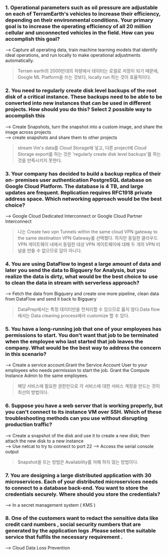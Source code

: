 ﻿### 1. Operational parameters such as oil pressure are adjustable on each of TerramEarth's vehicles to increase their efficiency, depending on their environmental conditions. Your primary goal is to increase the operating efficiency of all 20 million cellular and unconnected vehicles in the field. How can you accomplish this goal?
 
 --> Capture all operating data, train machine learning models that identify ideal operations, and run locally to make operational adjustments automatically.  
 
 > Terram earth의 2000만대의 차량에서 데이터는 로컬로 저장이 되기 때문에, Google ML Platform을 쓰는 것보다, locally run 하는 것이 효율적이다.
 
 ### 2. You need to regularly create disk level backups of the root disk of a critical instance. These backups need to be able to be converted into new instances that can be used in different projects. How should you do this? Select 2 possible way to accomplish this
 
 --> Create Snapshots, turn the snapshot into a custom image, and share the image across projects  
 --> create snapshots and share them to other projects  
 
 > stream Vm's data를 Cloud Storage에 넣고, 다른 project에 Cloud Storage export를 하는 것은 
 'regularly create disk level backups'를 하는 것을 만족시키지 못한다.
 
 ### 3. Your company has decided to build a backup replica of their on- premises user authentication PostgreSQL database on Google Cloud Platform. The database is 4 TB, and large updates are frequent. Replication requires RFC1918  private address space. Which networking approach would be the best choice?
 
 --> Google Cloud Dedicated Interconnect or Google Cloud Partner Interconnect  

> 나는 Create two vpn Tunnels within the same cloud VPN gateway to the same destination VPN Gateway를 선택했다. 하지만 동일한 클라우드 VPN 게이트웨이 내에서 동일한 대상 VPN 게이트웨이에 대해 두 개의 VPN 터널을 만들 수 없으므로 답이 아니다.

### 4. You are using DataFlow to ingest a large amount of data and later you send the data to Bigquery for Analysis, but you realize the data is dirty, what would be the best choice to use to clean the data in stream with serverless approach?

--> Fetch the data from Bigquery and create one more pipeline, clean data from DataFlow and send it back to Bigquery  

> DataPrep에서는 특정 데이터만을 전처리할 수 있으므로 옳지 않다.Data flow에서는 Data cleaning process에서 customize 할 수 있다.  

### 5. You have a long-running job that one of your employees has permissions to start. You don’t want that job to be terminated when the employee who last started that job leaves the company. What would be the best way to address the concern in this scenario?

--> Create a service account.Grant the Service Account User to your employees who needs permission to start the job. Grant the Compute Instance Admin to the same employees.  

> 해당 서비스에 필요한 권한만으로 각 서비스에 대한 서비스 계정을 만드는 것이 최선의 방법이다.

### 6. Suppose you have a web server that is working properly, but you can't connect to its instance VM over SSH. Which of these troubleshooting methods can you use without disrupting production traffic?

--> Create a snapshot of the disk and use it to create a new disk; then attach the new disk to a new instance  
--> Use netcat to try to connect to port 22
--> Access the serial console output

> Snapshot을 뜨는 방법은 Availability를 저해 하지 않는 방법이다.

### 7. You are designing a large distributed application with 30 microservices. Each of your distributed microservices needs to connect to a database back-end. You want to store the credentials securely. Where should you store the credentials?

-->  In a secret management system ( KMS )

### 8. One of the customers want to redact the sensitive data like credit card numbers , social security numbers that are generated by the application logs .Please select the suitable service that fulfils the necessary requirement .

--> Cloud Data Loss Prevention
